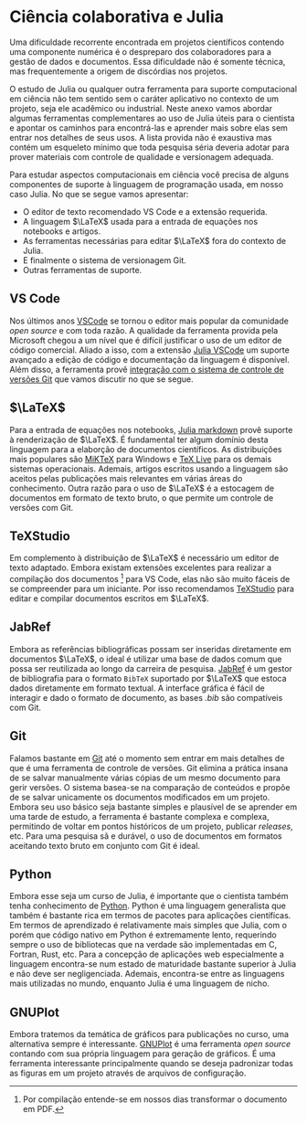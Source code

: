 # Ciência colaborativa e Julia

Uma dificuldade recorrente encontrada em projetos científicos contendo uma componente numérica é o despreparo dos colaboradores para a gestão de dados e documentos. Essa dificuldade não é somente técnica, mas frequentemente a origem de discórdias nos projetos.

O estudo de Julia ou qualquer outra ferramenta para suporte computacional em ciência não tem sentido sem o caráter aplicativo no contexto de um projeto, seja ele acadêmico ou industrial. Neste anexo vamos abordar algumas ferramentas complementares ao uso de Julia úteis para o cientista e apontar os caminhos para encontrá-las e aprender mais sobre elas sem entrar nos detalhes de seus usos. A lista provida não é exaustiva mas contém um esqueleto mínimo que toda pesquisa séria deveria adotar para prover materiais com controle de qualidade e versionagem adequada.

Para estudar aspectos computacionais em ciência você precisa de alguns componentes de suporte à linguagem de programação usada, em nosso caso Julia. No que se segue vamos apresentar:

- O editor de texto recomendado VS Code e a extensão requerida.
- A linguagem $\LaTeX$ usada para a entrada de equações nos notebooks e artigos.
- As ferramentas necessárias para editar $\LaTeX$ fora do contexto de Julia.
- E finalmente o sistema de versionagem Git.
- Outras ferramentas de suporte.

## VS Code

Nos últimos anos [VSCode](https://code.visualstudio.com/) se tornou o editor mais popular da comunidade *open source* e com toda razão. A qualidade da ferramenta provida pela Microsoft chegou a um nível que é difícil justificar o uso de um editor de código comercial. Aliado a isso, com a extensão [Julia VSCode](https://www.julia-vscode.org/) um suporte avançado a edição de código e documentação da linguagem é disponível. Além disso, a ferramenta provê [integração com o sistema de controle de versões Git](https://code.visualstudio.com/docs/sourcecontrol/overview) que vamos discutir no que se segue.

## $\LaTeX$

Para a entrada de equações nos notebooks, [Julia markdown](https://docs.julialang.org/en/v1/stdlib/Markdown/) provê suporte à renderização de $\LaTeX$. É fundamental ter algum domínio desta linguagem para a elaborção de documentos científicos. As distribuições mais populares são [MiKTeX](https://miktex.org/) para Windows e [TeX Live](https://tug.org/texlive/) para os demais sistemas operacionais. Ademais, artigos escritos usando a linguagem são aceitos pelas publicações mais relevantes em várias áreas do conhecimento. Outra razão para o uso de $\LaTeX$ é a estocagem de documentos em formato de texto bruto, o que permite um controle de versões com Git.

## TeXStudio

Em complemento à distribuição de $\LaTeX$ é necessário um editor de texto adaptado. Embora existam extensões excelentes para realizar a compilação dos documentos [^1] para VS Code, elas não são muito fáceis de se compreender para um iniciante. Por isso recomendamos [TeXStudio](https://www.texstudio.org/) para editar e compilar documentos escritos em $\LaTeX$.

[^1]: Por compilação entende-se em nossos dias transformar o documento em PDF.

## JabRef

Embora as referências bibliográficas possam ser inseridas diretamente em documentos $\LaTeX$, o ideal é utilizar uma base de dados comum que possa ser reutilizada ao longo da carreira de pesquisa. [JabRef](https://www.jabref.org/) é um gestor de bibliografia para o formato ``BibTeX`` suportado por $\LaTeX$ que estoca dados diretamente em formato textual. A interface gráfica é fácil de interagir e dado o formato de documento, as bases *.bib* são compatíveis com Git. 

## Git

Falamos bastante em [Git](https://git-scm.com/downloads) até o momento sem entrar em mais detalhes de que é uma ferramenta de controle de versões. Git elimina a prática insana de se salvar manualmente várias cópias de um mesmo documento para gerir versões. O sistema basea-se na comparação de conteúdos e propõe de se salvar unicamente os documentos modificados em um projeto. Embora seu uso básico seja bastante simples e plausível de se aprender em uma tarde de estudo, a ferramenta é bastante complexa e complexa, permitindo de voltar em pontos históricos de um projeto, publicar *releases*, etc. Para uma pesquisa sã e durável, o uso de documentos em formatos aceitando texto bruto em conjunto com Git é ideal.

## Python

Embora esse seja um curso de Julia, é importante que o cientista também tenha conhecimento de [Python](https://www.python.org/). Python é uma linguagem generalista que também é bastante rica em termos de pacotes para aplicações científicas. Em termos de aprendizado é relativamente mais simples que Julia, com o porém que código nativo em Python é extremamente lento, requerindo sempre o uso de bibliotecas que na verdade são implementadas em C, Fortran, Rust, etc. Para a concepção de aplicações web especialmente a linguagem encontra-se num estado de maturidade bastante superior à Julia e não deve ser negligenciada. Ademais, encontra-se entre as linguagens mais utilizadas no mundo, enquanto Julia é uma linguagem de nicho.

## GNUPlot

Embora tratemos da temática de gráficos para publicações no curso, uma alternativa sempre é interessante. [GNUPlot](http://www.gnuplot.info/) é uma ferramenta *open source* contando com sua própria linguagem para geração de gráficos. É uma ferramenta interessante principalmente quando se deseja padronizar todas as figuras em um projeto através de arquivos de configuração.
